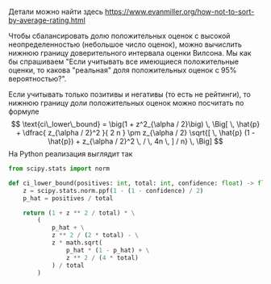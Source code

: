 Детали можно найти здесь https://www.evanmiller.org/how-not-to-sort-by-average-rating.html

Чтобы сбалансировать долю положительных оценок с высокой неопределенностью (небольшое число оценок), можно вычислить нижнюю границу доверительного интервала оценки Вилсона. Мы как бы спрашиваем "Если учитывать все имеющиеся положительные оценки, то какова "реальная" доля положительных оценок с 95% вероятностью?". 

Если учитывать только позитивы и негативы (то есть не рейтинги), то нижнюю границу доли положительных оценок можно посчитать по формуле
$$
\text{ci\_lower\_bound} = \big(1 + z^2_{\alpha / 2}\big) \, \Big[ \, \hat{p} + \dfrac{ z_{\alpha / 2}^2 }{ 2 n } \pm z_{\alpha / 2} \sqrt{[ \, \hat{p} (1 - \hat{p}) + z_{\alpha / 2}^2 \, / \, 4n \, ] / n} \, \Big]
$$
На Python реализация выглядит так
```python
from scipy.stats import norm

def ci_lower_bound(positives: int, total: int, confidence: float) -> float:
    z = scipy.stats.norm.ppf(1 - (1 - confidence) / 2)
	p_hat = positives / total

    return (1 + z ** 2 / total) * \
        (
            p_hat + \
            z ** 2 / (2 * total) - \
            z * math.sqrt(
                p_hat * (1 - p_hat) + \
                z ** 2 / (4 * total)
            ) / total
        )
```